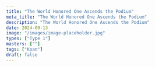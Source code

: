 ```yaml
---
title: "The World Honored One Ascends the Podium"
meta_title: "The World Honored One Ascends the Podium"
description: "The World Honored One Ascends the Podium"
date: 2024-09-13
image: "/images/image-placeholder.jpg"
types: ["Type 1"]
masters: [""]
tags: ["Koan"]
draft: false
---
```


